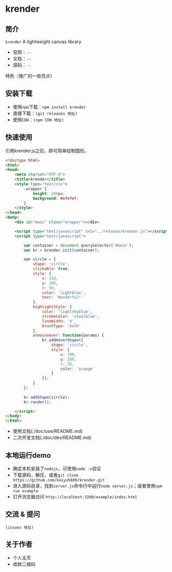# krender


## 简介

`krender` A lightweight canvas library
- 官网：`--`
- 文档：`--`
- 源码：`--`

特色（推广的一些亮点）

## 安装下载

- 使用`npm`下载：`npm install krender`
- 直接下载：`(git releases 地址)`
- 使用`CDN`：`(npm CDN 地址)`

## 快速使用

引用krender.js之后，即可简单绘制圆形。
```html
<!doctype html>
<html>
<head>
	<meta charset="UTF-8">
	<title>krender</title>
	<style type="text/css">
		.wrapper {
			height: 200px;
			background: #efefef;
		}
	</style>
</head>
<body>
	<div id="main" class="wrapper"></div>

	<script type="text/javascript" src="../release/krender.js"></script>
	<script type="text/javascript">

		var container = document.querySelector('#main');
		var kr = krender.init(container);

		var circle = {
			shape: 'circle',
			clickable: true,
			style: {
				x: 150,
				y: 100,
				r: 50,
				color: 'lightblue',
				text: 'Wonderful!'
			},
			highlightStyle: {
				color: 'lightskyblue',
				strokeColor: 'steelblue',
				lineWidth: '4',
				brushType: 'both'
			},
			onmouseover: function(params) {
				kr.addHoverShape({
					shape: 'circle',
					style: {
						x: 300,
						y: 100,
						r: 20,
						color: 'orange'
					}
				});
			}
		};
		
		kr.addShape(circle);
		kr.render();

	</script>
</body>
</html>
```

- 使用文档(./doc/use/README.md)
- 二次开发文档(./doc/dev/README.md)

## 本地运行demo
- 确定本机安装了`nodejs`，可使用`node -v`验证
- 下载源码，解压，或者`git clone https://github.com/kaiyu5609/krender.git`
- 进入源码目录，找到`server.js`命令行中运行`node server.js`；或者使用`npm run example`
- 打开浏览器访问 `http://localhost:3200/example/index.html`

## 交流 & 提问
`(issues 地址)`

## 关于作者

- 个人主页
- 收款二维码

